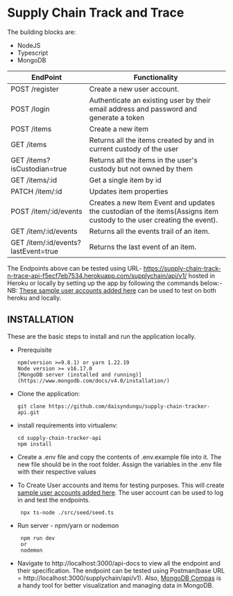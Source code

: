 
# Supply Chain Track and Trace

The building blocks are:
  * NodeJS
  * Typescript
  * MongoDB

EndPoint | Functionality
------------ | -------------
POST /register | Create a new user account.
POST /login | Authenticate an existing user by their email address and password and generate a token
POST /items  | Create a new item
GET /items | Returns all the items created by and in current custody of the user
GET /items?isCustodian=true | Returns all the items in the user's custody but not owned by them
GET /items/:id | Get a single item by id
PATCH /item/:id | Updates item properties
POST /item/:id/events | Creates a new Item Event and updates the custodian of the items(Assigns item custody to the user creating the event).
GET /item/:id/events | Returns all the events trail of an item.
GET /item/:id/events?lastEvent=true | Returns the last event of an item.


The Endpoints above can be tested using URL- https://supply-chain-track-n-trace-api-f5ecf7eb7534.herokuapp.com/supplychain/api/v1/ hosted in Heroku or locally by setting up the app by following the commands below:-
NB: [These sample user accounts added here](https://github.com/daisyndungu/supply-chain-tracker-api/blob/dev/src/seed/seed.ts) can be used to test on both heroku and locally.

## INSTALLATION

These are the basic steps to install and run the application locally.

* Prerequisite

      npm(version >=9.8.1) or yarn 1.22.19
      Node version >= v16.17.0
      [MongoDB server (installed and running)](https://www.mongodb.com/docs/v4.0/installation/)

* Clone the application:

      git clone https://github.com/daisyndungu/supply-chain-tracker-api.git

* install requirements into virtualenv:

      cd supply-chain-tracker-api
      npm install

* Create a .env file and copy the contents of .env.example file into it. The new file should be in the root folder. Assign the variables in the .env file with their respective values
  
* To Create User accounts and items for testing purposes. This will create [sample user accounts added here](https://github.com/daisyndungu/supply-chain-tracker-api/blob/dev/src/seed/seed.ts). The user account can be used to log in and test the endpoints.

       npx ts-node ./src/seed/seed.ts
   
* Run server - npm/yarn or nodemon

       npm run dev
       or
       nodemon
* Navigate to http://localhost:3000/api-docs to view all the endpoint and their specification. The endpoint can be tested using Postman(base URL = http://localhost:3000/supplychain/api/v1). Also, [MongoDB Compas](https://www.mongodb.com/docs/compass/current/) is a handy tool for better visualization and managing data in MongoDB.
       
